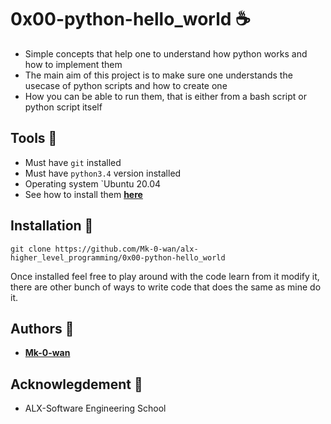 # 0x00-python-hello_world ☕
* Simple concepts that help one to understand how python works and how to implement them<br>
* The main aim of this project is to make sure one understands the usecase of python scripts and how to create one<br>
* How you can be able to run them, that is either from a bash script or python script itself

## Tools 🧰
* Must have `git` installed
* Must have `python3.4` version installed
* Operating system `Ubuntu 20.04
* See how to install them [**here**](https://github.com/Mk-0-wan/alx-higher_level_programming/README.md)

## Installation 🦾
```
git clone https://github.com/Mk-0-wan/alx-higher_level_programming/0x00-python-hello_world
```
Once installed feel free to play around with the code learn from it modify it, there are other bunch of ways to write code that does the same as mine do it.<br>

## Authors 📘
* [**Mk-0-wan**](https://github.com/Mk-0-wan/)

## Acknowlegdement :school:
* ALX-Software Engineering School
